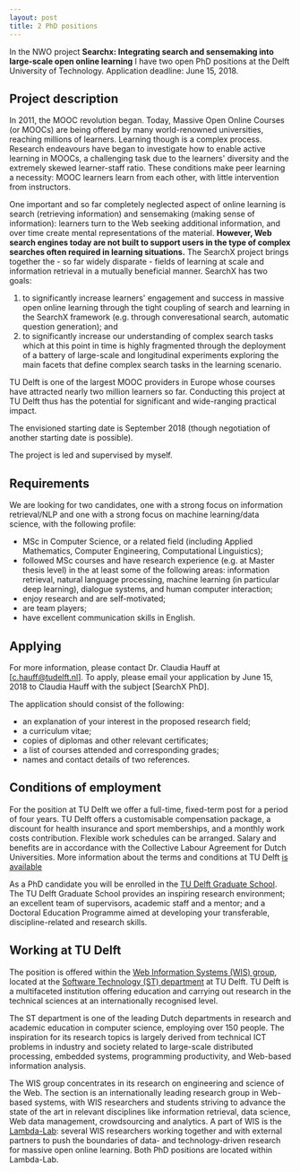 ```yaml
---
layout: post
title: 2 PhD positions
---
```


In the NWO project **Searchx: Integrating search and sensemaking into large-scale open online learning** I have two open PhD positions
at the Delft University of Technology.
Application deadline: June 15, 2018.

## Project description

In 2011, the MOOC revolution began. Today, Massive Open Online Courses (or MOOCs) are being offered by many 
world-renowned universities, reaching millions of learners. Learning though is a complex process. Research endeavours 
have began to investigate how to enable active learning in MOOCs, a challenging task due to the learners' diversity and 
the extremely skewed learner-staff ratio. These conditions make peer learning a necessity: MOOC learners learn from each other, 
with little intervention from instructors.

One important and so far completely neglected aspect of online learning is search (retrieving information) and sensemaking 
(making sense of information): learners turn to the Web seeking additional information, and over time create mental representations 
of the material. **However, Web search engines today are not built to support users in the type of complex searches often required in 
learning situations.** The SearchX project brings together the - so far widely disparate - fields of learning at scale and information 
retrieval in a mutually beneficial manner. SearchX has two goals: 

1. to significantly increase learners' engagement and success in massive open online learning through the tight coupling of 
search and learning in the SearchX framework (e.g. through converesational search, automatic question generation); and
2. to significantly increase our understanding of complex search tasks which at this point in time is highly fragmented 
through the deployment of a battery of large-scale and longitudinal experiments exploring the main facets that define complex search tasks in the learning scenario.

TU Delft is one of the largest MOOC providers in Europe whose courses have attracted nearly two million learners so far. 
Conducting this project at TU Delft thus has the potential for significant and wide-ranging practical impact.

The envisioned starting date is September 2018 (though negotiation of another starting date is possible).

The project is led and supervised by myself.


## Requirements

We are looking for two candidates, one with a strong focus on information retrieval/NLP and one with a strong focus on 
machine learning/data science, with the following profile:

- MSc in Computer Science, or a related field (including Applied Mathematics, Computer Engineering, Computational Linguistics);
- followed MSc courses and have research experience (e.g. at Master thesis level) in the at least some of the following areas: information retrieval, natural language processing, machine learning (in particular deep learning), dialogue systems, and human computer interaction;
- enjoy research and are self-motivated;
- are team players;
- have excellent communication skills in English.


## Applying

For more information, please contact Dr. Claudia Hauff at [c.hauff@tudelft.nl].
To apply, please email your application by June 15, 2018 to Claudia Hauff with the subject [SearchX PhD].

The application should consist of the following:

- an explanation of your interest in the proposed research field;
- a curriculum vitae;
- copies of diplomas and other relevant certificates;
- a list of courses attended and corresponding grades;
- names and contact details of two references.


## Conditions of employment

For the position at TU Delft we offer a full-time, fixed-term post for a period of four years. 
TU Delft offers a customisable compensation package, a discount for health insurance and sport memberships, 
and a monthly work costs contribution. Flexible work schedules can be arranged. Salary and benefits are in accordance with 
the Collective Labour Agreement for Dutch Universities. More information about the terms and conditions at 
TU Delft [is available](https://www.tudelft.nl/en/about-tu-delft/working-at-tu-delft/phds-at-tu-delft/)

As a PhD candidate you will be enrolled in the [TU Delft Graduate School](https://www.tudelft.nl/en/education/programmes/phd/). The TU Delft Graduate School provides an inspiring 
research environment; an excellent team of supervisors, academic staff and a mentor; and a Doctoral Education Programme 
aimed at developing your transferable, discipline-related and research skills. 


## Working at TU Delft

The position is offered within the [Web Information Systems (WIS) group](http://www.wis.ewi.tudelft.nl/), located at the 
[Software Technology (ST) department](http://www.st.ewi.tudelft.nl/) at TU Delft. TU Delft is a multifaceted institution 
offering education and carrying out research in the technical sciences at an internationally recognised level. 

The ST department is one of the leading Dutch departments in research and academic education in computer science, 
employing over 150 people. The inspiration for its research topics is largely derived from technical ICT problems in 
industry and society related to large-scale distributed processing, embedded systems, programming productivity, 
and Web-based information analysis.

The WIS group concentrates in its research on engineering and science of the Web. The section is an internationally 
leading research group in Web-based systems, with WIS researchers and students striving to advance the state of the art in 
relevant disciplines like information retrieval, data science, Web data management, crowdsourcing and analytics. A part of 
WIS is the [Lambda-Lab](https://bit.ly/lambda-lab): several WIS researchers working together and with external partners 
to push the boundaries of data- and technology-driven research for massive open online learning. Both PhD positions 
are located within Lambda-Lab.

